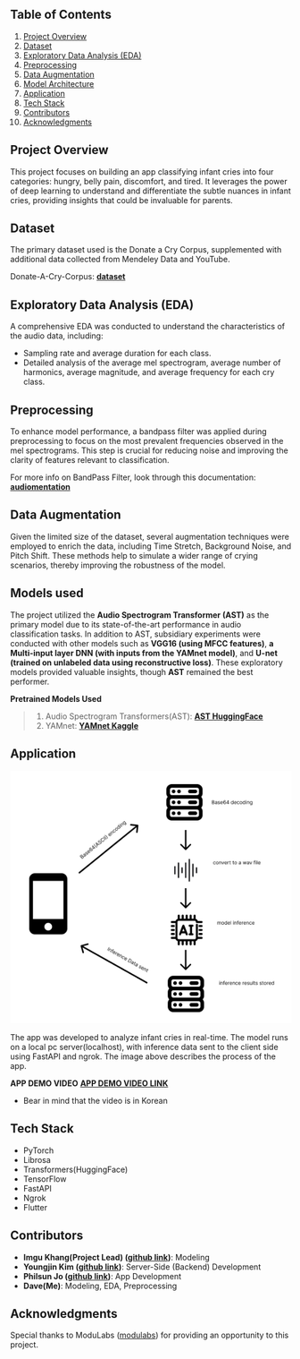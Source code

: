 ## **Table of Contents**
1. [Project Overview](#overview)
2. [Dataset](#dataset)
3. [Exploratory Data Analysis (EDA)](#exploratory-data-analysis-eda)
4. [Preprocessing](#preprocessing)
5. [Data Augmentation](#data-augmentation)
6. [Model Architecture](#model-architecture)
7. [Application](#application)
8. [Tech Stack](#tech-stack)
9. [Contributors](#contributors)
10. [Acknowledgments](#acknowledgments)

## **Project Overview**
This project focuses on building an app classifying infant cries into four categories: hungry, belly pain, discomfort, and tired. It leverages the power of deep learning to understand and differentiate the subtle nuances in infant cries, providing insights that could be invaluable for parents.

## **Dataset**
The primary dataset used is the Donate a Cry Corpus, supplemented with additional data collected from Mendeley Data and YouTube.

Donate-A-Cry-Corpus: [**dataset**](https://github.com/gveres/donateacry-corpus)

## **Exploratory Data Analysis (EDA)**
A comprehensive EDA was conducted to understand the characteristics of the audio data, including:
- Sampling rate and average duration for each class.
- Detailed analysis of the average mel spectrogram, average number of harmonics, average magnitude, and average frequency for each cry class.

## **Preprocessing**
To enhance model performance, a bandpass filter was applied during preprocessing to focus on the most prevalent frequencies observed in the mel spectrograms. This step is crucial for reducing noise and improving the clarity of features relevant to classification.

For more info on BandPass Filter, look through this documentation: [**audiomentation**](https://iver56.github.io/audiomentations/)

## **Data Augmentation**
Given the limited size of the dataset, several augmentation techniques were employed to enrich the data, including Time Stretch, Background Noise, and Pitch Shift. These methods help to simulate a wider range of crying scenarios, thereby improving the robustness of the model.

## **Models used**
The project utilized the **Audio Spectrogram Transformer (AST)** as the primary model due to its state-of-the-art performance in audio classification tasks. In addition to AST, subsidiary experiments were conducted with other models such as **VGG16 (using MFCC features)**, **a Multi-input layer DNN (with inputs from the YAMnet model)**, and **U-net (trained on unlabeled data using reconstructive loss)**. These exploratory models provided valuable insights, though **AST** remained the best performer.

**Pretrained Models Used**
>1. Audio Spectrogram Transformers(AST): [**AST HuggingFace**](https://huggingface.co/docs/transformers/model_doc/audio-spectrogram-transformer)
>2. YAMnet: [**YAMnet Kaggle**](https://www.kaggle.com/models/google/yamnet/frameworks/tfLite/variations/classification-tflite/versions/1?tfhub-redirect=true)

## **Application**
<p align="center">
  <img src="https://github.com/Haikoo96/aiffelton_babycry_classification/blob/main/app_process.png" />
</p>
The app was developed to analyze infant cries in real-time. The model runs on a local pc server(localhost), with inference data sent to the client side using FastAPI and ngrok. The image above describes the process of the app.

**APP DEMO VIDEO**
[**APP DEMO VIDEO LINK**](https://youtube.com/shorts/CRE3qGju1T0?feature=share)
- Bear in mind that the video is in Korean


## **Tech Stack**
- PyTorch
- Librosa
- Transformers(HuggingFace)
- TensorFlow
- FastAPI
- Ngrok
- Flutter

## **Contributors**
- **Imgu Khang(Project Lead) ([github link](https://github.com/knggu))**: Modeling
- **Youngjin Kim ([github link](https://github.com/passgiant))**: Server-Side (Backend) Development
- **Philsun Jo ([github link](https://github.com/CHOPHILSUN))**: App Development
- **Dave(Me)**: Modeling, EDA, Preprocessing

## **Acknowledgments**
Special thanks to ModuLabs ([modulabs](https://modulabs.co.kr/)) for providing an opportunity to this project.


